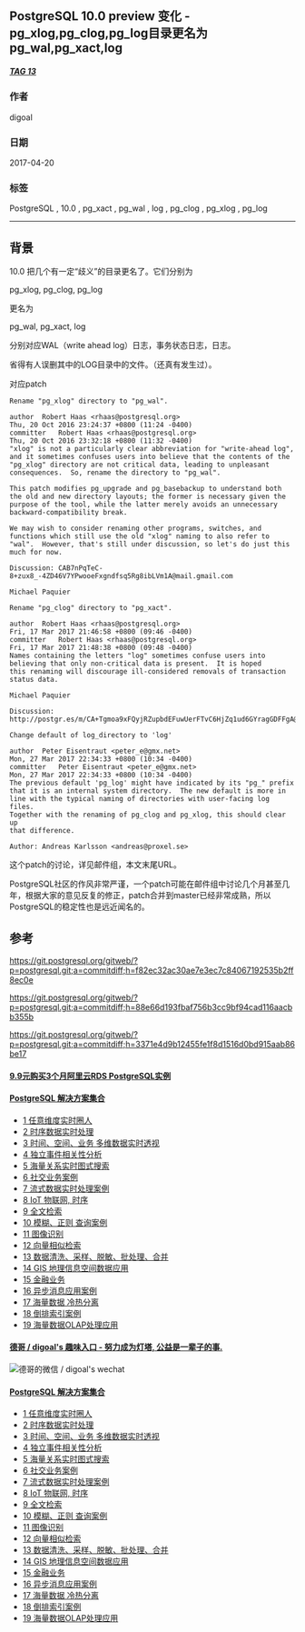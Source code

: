 ## PostgreSQL 10.0 preview 变化 - pg_xlog,pg_clog,pg_log目录更名为pg_wal,pg_xact,log  
##### [TAG 13](../class/13.md)          
                                    
### 作者                                       
digoal                               
                                
### 日期                                                                                                   
2017-04-20                              
                                   
### 标签                                
PostgreSQL , 10.0 , pg_xact , pg_wal , log , pg_clog , pg_xlog , pg_log    
                                                                                                      
----                                                                                                
                                                                                                         
## 背景    
10.0 把几个有一定“歧义”的目录更名了。它们分别为  
  
pg_xlog, pg_clog, pg_log  
  
更名为  
  
pg_wal, pg_xact, log  
  
分别对应WAL（write ahead log）日志，事务状态日志，日志。  
  
省得有人误删其中的LOG目录中的文件。（还真有发生过）。  
  
对应patch  
  
```  
Rename "pg_xlog" directory to "pg_wal".  
  
author	Robert Haas <rhaas@postgresql.org>	  
Thu, 20 Oct 2016 23:24:37 +0800 (11:24 -0400)  
committer	Robert Haas <rhaas@postgresql.org>	  
Thu, 20 Oct 2016 23:32:18 +0800 (11:32 -0400)  
"xlog" is not a particularly clear abbreviation for "write-ahead log",  
and it sometimes confuses users into believe that the contents of the  
"pg_xlog" directory are not critical data, leading to unpleasant  
consequences.  So, rename the directory to "pg_wal".  
  
This patch modifies pg_upgrade and pg_basebackup to understand both  
the old and new directory layouts; the former is necessary given the  
purpose of the tool, while the latter merely avoids an unnecessary  
backward-compatibility break.  
  
We may wish to consider renaming other programs, switches, and  
functions which still use the old "xlog" naming to also refer to  
"wal".  However, that's still under discussion, so let's do just this  
much for now.  
  
Discussion: CAB7nPqTeC-8+zux8_-4ZD46V7YPwooeFxgndfsq5Rg8ibLVm1A@mail.gmail.com  
  
Michael Paquier  
```  
  
```  
Rename "pg_clog" directory to "pg_xact".  
  
author	Robert Haas <rhaas@postgresql.org>	  
Fri, 17 Mar 2017 21:46:58 +0800 (09:46 -0400)  
committer	Robert Haas <rhaas@postgresql.org>	  
Fri, 17 Mar 2017 21:48:38 +0800 (09:48 -0400)  
Names containing the letters "log" sometimes confuse users into  
believing that only non-critical data is present.  It is hoped  
this renaming will discourage ill-considered removals of transaction  
status data.  
  
Michael Paquier  
  
Discussion: http://postgr.es/m/CA+Tgmoa9xFQyjRZupbdEFuwUerFTvC6HjZq1ud6GYragGDFFgA@mail.gmail.com  
```  
  
```  
Change default of log_directory to 'log'  
  
author	Peter Eisentraut <peter_e@gmx.net>	  
Mon, 27 Mar 2017 22:34:33 +0800 (10:34 -0400)  
committer	Peter Eisentraut <peter_e@gmx.net>	  
Mon, 27 Mar 2017 22:34:33 +0800 (10:34 -0400)  
The previous default 'pg_log' might have indicated by its "pg_" prefix  
that it is an internal system directory.  The new default is more in  
line with the typical naming of directories with user-facing log files.  
Together with the renaming of pg_clog and pg_xlog, this should clear up  
that difference.  
  
Author: Andreas Karlsson <andreas@proxel.se>  
```  
        
这个patch的讨论，详见邮件组，本文末尾URL。                  
                   
PostgreSQL社区的作风非常严谨，一个patch可能在邮件组中讨论几个月甚至几年，根据大家的意见反复的修正，patch合并到master已经非常成熟，所以PostgreSQL的稳定性也是远近闻名的。                           
                   
## 参考                            
https://git.postgresql.org/gitweb/?p=postgresql.git;a=commitdiff;h=f82ec32ac30ae7e3ec7c84067192535b2ff8ec0e  
  
https://git.postgresql.org/gitweb/?p=postgresql.git;a=commitdiff;h=88e66d193fbaf756b3cc9bf94cad116aacbb355b  
  
https://git.postgresql.org/gitweb/?p=postgresql.git;a=commitdiff;h=3371e4d9b12455fe1f8d1516d0bd915aab86be17  
  
  
  
  
  
  
  
  
  
  
  
  
  
  
  
  
  
  
  
  
  
  
  
  
  
  
  
  
  
  
  
  
  
  
  
  
  
  
  
  
  
  
  
  
  
#### [9.9元购买3个月阿里云RDS PostgreSQL实例](https://www.aliyun.com/database/postgresqlactivity "57258f76c37864c6e6d23383d05714ea")
  
  
#### [PostgreSQL 解决方案集合](https://yq.aliyun.com/topic/118 "40cff096e9ed7122c512b35d8561d9c8")
- [1 任意维度实时圈人](https://yq.aliyun.com/topic/118 "40cff096e9ed7122c512b35d8561d9c8")
- [2 时序数据实时处理](https://yq.aliyun.com/topic/118 "40cff096e9ed7122c512b35d8561d9c8")
- [3 时间、空间、业务 多维数据实时透视](https://yq.aliyun.com/topic/118 "40cff096e9ed7122c512b35d8561d9c8")
- [4 独立事件相关性分析](https://yq.aliyun.com/topic/118 "40cff096e9ed7122c512b35d8561d9c8")
- [5 海量关系实时图式搜索](https://yq.aliyun.com/topic/118 "40cff096e9ed7122c512b35d8561d9c8")
- [6 社交业务案例](https://yq.aliyun.com/topic/118 "40cff096e9ed7122c512b35d8561d9c8")
- [7 流式数据实时处理案例](https://yq.aliyun.com/topic/118 "40cff096e9ed7122c512b35d8561d9c8")
- [8 IoT 物联网, 时序](https://yq.aliyun.com/topic/118 "40cff096e9ed7122c512b35d8561d9c8")
- [9 全文检索](https://yq.aliyun.com/topic/118 "40cff096e9ed7122c512b35d8561d9c8")
- [10 模糊、正则 查询案例](https://yq.aliyun.com/topic/118 "40cff096e9ed7122c512b35d8561d9c8")
- [11 图像识别](https://yq.aliyun.com/topic/118 "40cff096e9ed7122c512b35d8561d9c8")
- [12 向量相似检索](https://yq.aliyun.com/topic/118 "40cff096e9ed7122c512b35d8561d9c8")
- [13 数据清洗、采样、脱敏、批处理、合并](https://yq.aliyun.com/topic/118 "40cff096e9ed7122c512b35d8561d9c8")
- [14 GIS 地理信息空间数据应用](https://yq.aliyun.com/topic/118 "40cff096e9ed7122c512b35d8561d9c8")
- [15 金融业务](https://yq.aliyun.com/topic/118 "40cff096e9ed7122c512b35d8561d9c8")
- [16 异步消息应用案例](https://yq.aliyun.com/topic/118 "40cff096e9ed7122c512b35d8561d9c8")
- [17 海量数据 冷热分离](https://yq.aliyun.com/topic/118 "40cff096e9ed7122c512b35d8561d9c8")
- [18 倒排索引案例](https://yq.aliyun.com/topic/118 "40cff096e9ed7122c512b35d8561d9c8")
- [19 海量数据OLAP处理应用](https://yq.aliyun.com/topic/118 "40cff096e9ed7122c512b35d8561d9c8")
  
  
#### [德哥 / digoal's 趣味入口 - 努力成为灯塔, 公益是一辈子的事.](https://github.com/digoal/blog/blob/master/README.md "22709685feb7cab07d30f30387f0a9ae")
  
  
![德哥的微信 / digoal's wechat](../pic/digoal_weixin.jpg "f7ad92eeba24523fd47a6e1a0e691b59")
  
  
#### [PostgreSQL 解决方案集合](https://yq.aliyun.com/topic/118 "40cff096e9ed7122c512b35d8561d9c8")
- [1 任意维度实时圈人](https://yq.aliyun.com/topic/118 "40cff096e9ed7122c512b35d8561d9c8")
- [2 时序数据实时处理](https://yq.aliyun.com/topic/118 "40cff096e9ed7122c512b35d8561d9c8")
- [3 时间、空间、业务 多维数据实时透视](https://yq.aliyun.com/topic/118 "40cff096e9ed7122c512b35d8561d9c8")
- [4 独立事件相关性分析](https://yq.aliyun.com/topic/118 "40cff096e9ed7122c512b35d8561d9c8")
- [5 海量关系实时图式搜索](https://yq.aliyun.com/topic/118 "40cff096e9ed7122c512b35d8561d9c8")
- [6 社交业务案例](https://yq.aliyun.com/topic/118 "40cff096e9ed7122c512b35d8561d9c8")
- [7 流式数据实时处理案例](https://yq.aliyun.com/topic/118 "40cff096e9ed7122c512b35d8561d9c8")
- [8 IoT 物联网, 时序](https://yq.aliyun.com/topic/118 "40cff096e9ed7122c512b35d8561d9c8")
- [9 全文检索](https://yq.aliyun.com/topic/118 "40cff096e9ed7122c512b35d8561d9c8")
- [10 模糊、正则 查询案例](https://yq.aliyun.com/topic/118 "40cff096e9ed7122c512b35d8561d9c8")
- [11 图像识别](https://yq.aliyun.com/topic/118 "40cff096e9ed7122c512b35d8561d9c8")
- [12 向量相似检索](https://yq.aliyun.com/topic/118 "40cff096e9ed7122c512b35d8561d9c8")
- [13 数据清洗、采样、脱敏、批处理、合并](https://yq.aliyun.com/topic/118 "40cff096e9ed7122c512b35d8561d9c8")
- [14 GIS 地理信息空间数据应用](https://yq.aliyun.com/topic/118 "40cff096e9ed7122c512b35d8561d9c8")
- [15 金融业务](https://yq.aliyun.com/topic/118 "40cff096e9ed7122c512b35d8561d9c8")
- [16 异步消息应用案例](https://yq.aliyun.com/topic/118 "40cff096e9ed7122c512b35d8561d9c8")
- [17 海量数据 冷热分离](https://yq.aliyun.com/topic/118 "40cff096e9ed7122c512b35d8561d9c8")
- [18 倒排索引案例](https://yq.aliyun.com/topic/118 "40cff096e9ed7122c512b35d8561d9c8")
- [19 海量数据OLAP处理应用](https://yq.aliyun.com/topic/118 "40cff096e9ed7122c512b35d8561d9c8")
  
